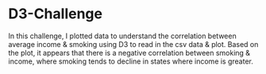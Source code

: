 # D3-Challenge
In this challenge, I plotted data to understand the correlation between average income & smoking using D3 to read in the csv data & plot.
Based on the plot, it appears that there is a negative correlation between smoking & income, where smoking tends to decline in states where income is greater.